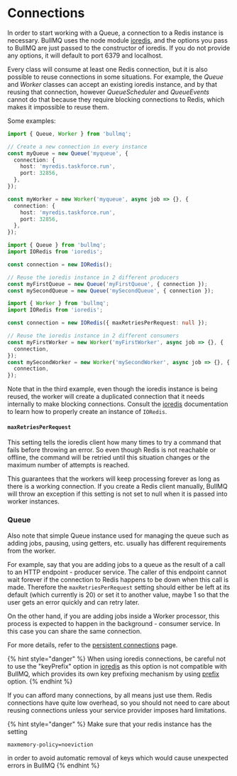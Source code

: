 # Connections

In order to start working with a Queue, a connection to a Redis instance is necessary. BullMQ uses the node module [ioredis](https://github.com/luin/ioredis), and the options you pass to BullMQ are just passed to the constructor of ioredis. If you do not provide any options, it will default to port 6379 and localhost.

Every class will consume at least one Redis connection, but it is also possible to reuse connections in some situations. For example, the _Queue_ and _Worker_ classes can accept an existing ioredis instance, and by that reusing that connection, however _QueueScheduler_ and _QueueEvents_ cannot do that because they require blocking connections to Redis, which makes it impossible to reuse them.

Some examples:

```typescript
import { Queue, Worker } from 'bullmq';

// Create a new connection in every instance
const myQueue = new Queue('myqueue', {
  connection: {
    host: 'myredis.taskforce.run',
    port: 32856,
  },
});

const myWorker = new Worker('myqueue', async job => {}, {
  connection: {
    host: 'myredis.taskforce.run',
    port: 32856,
  },
});
```

```typescript
import { Queue } from 'bullmq';
import IORedis from 'ioredis';

const connection = new IORedis();

// Reuse the ioredis instance in 2 different producers
const myFirstQueue = new Queue('myFirstQueue', { connection });
const mySecondQueue = new Queue('mySecondQueue', { connection });
```

```typescript
import { Worker } from 'bullmq';
import IORedis from 'ioredis';

const connection = new IORedis({ maxRetriesPerRequest: null });

// Reuse the ioredis instance in 2 different consumers
const myFirstWorker = new Worker('myFirstWorker', async job => {}, {
  connection,
});
const mySecondWorker = new Worker('mySecondWorker', async job => {}, {
  connection,
});
```

Note that in the third example, even though the ioredis instance is being reused, the worker will create a duplicated connection that it needs internally to make blocking connections. Consult the [ioredis](https://github.com/luin/ioredis/blob/master/API.md) documentation to learn how to properly create an instance of `IORedis`.

#### `maxRetriesPerRequest`

This setting tells the ioredis client how many times to try a command that fails before throwing an error. So even though Redis is not reachable or offline, the command will be retried until this situation changes or the maximum number of attempts is reached.

This guarantees that the workers will keep processing forever as long as there is a working connection. If you create a Redis client manually, BullMQ will throw an exception if this setting is not set to null when it is passed into worker instances.

### Queue

Also note that simple Queue instance used for managing the queue such as adding jobs, pausing, using getters, etc. usually has different requirements from the worker.

For example, say that you are adding jobs to a queue as the result of a call to an HTTP endpoint - producer service. The caller of this endpoint cannot wait forever if the connection to Redis happens to be down when this call is made. Therefore the `maxRetriesPerRequest` setting should either be left at its default (which currently is 20) or set it to another value, maybe 1 so that the user gets an error quickly and can retry later.

On the other hand, if you are adding jobs inside a Worker processor, this process is expected to happen in the background - consumer service. In this case you can share the same connection.

For more details, refer to the [persistent connections](https://docs.bullmq.io/bull/patterns/persistent-connections) page.

{% hint style="danger" %}
When using ioredis connections, be careful not to use the "keyPrefix" option in [ioredis](https://redis.github.io/ioredis/interfaces/CommonRedisOptions.html#keyPrefix) as this option is not compatible with BullMQ, which provides its own key prefixing mechanism by using [prefix](https://api.docs.bullmq.io/interfaces/v5.QueueOptions.html#prefix) option.
{% endhint %}

If you can afford many connections, by all means just use them. Redis connections have quite low overhead, so you should not need to care about reusing connections unless your service provider imposes hard limitations.

{% hint style="danger" %}
Make sure that your redis instance has the setting

`maxmemory-policy=noeviction`

in order to avoid automatic removal of keys which would cause unexpected errors in BullMQ
{% endhint %}
